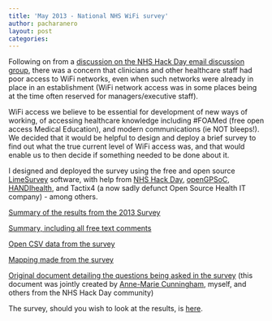 ```yaml
---
title: 'May 2013 - National NHS WiFi survey'
author: pacharanero
layout: post
categories:
---
```


Following on from a [discussion on the NHS Hack Day email discussion group](https://groups.google.com/forum/#!topic/nhshackday/6bKJlQo11MI%5B26-50%5D), there was a concern that clinicians and other healthcare staff had poor access to WiFi networks, even when such networks were already in place in an establishment (WiFi network access was in some places being at the time often reserved for managers/executive staff).

WiFi access we believe to be essential for development of new ways of working, of accessing healthcare knowledge including #FOAMed (free open access Medical Education), and modern communications (ie NOT bleeps!). We decided that it would be helpful to design and deploy a brief survey to find out what the true current level of WiFi access was, and that would enable us to then decide if something needed to be done about it.

I designed and deployed the survey using the free and open source [LimeSurvey](www.limesurvey.org) software, with help from <a href="http://www.nhshackday.com">NHS Hack Day</a>, <a href="http://www.openhealthhub.org">openGPSoC</a>, <a href="http://www.handihealth.org">HANDIhealth</a>, and Tactix4 (a now sadly defunct Open Source Health IT company) - among others.</p>

<p><a href="/uploads/Survey_481147_Nationwide_Survey_of_Wireless_Internet_Access_for_NHS_Staff.pdf">Summary of the results from the 2013 Survey</a></p>

<p><a href="/uploads/Survey_481147_Nationwide_Survey_of_Wireless_Internet_Access_for_NHS_Staff2.pdf">Summary, including all free text comments</a></p>

<p><a href="/uploads/survey_481147_R_data_file.csv">Open CSV data from the survey</a></p>

<p><a href="/uploads/29478e971561ddb7ee1cf4fbdb6cfabc779c8e62.png">Mapping made from the survey</a></p>

<p><a href="/uploads/nhs_clinician_wifi_questions.pdf">Original document detailing the questions being asked in the survey</a> (this document was jointly created by <a href="http://twitter.com/amcunningham">Anne-Marie Cunningham</a>, myself, and others from the NHS Hack Day community)</p>

The survey, should you wish to  look at the results, is [here](https://pacharanero.github.io/ehilive_nhswifi2014).

